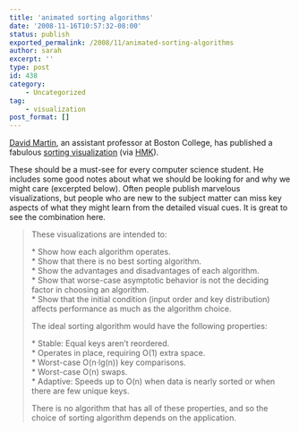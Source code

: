 ```yaml
---
title: 'animated sorting algorithms'
date: '2008-11-16T10:57:32-08:00'
status: publish
exported_permalink: /2008/11/animated-sorting-algorithms
author: sarah
excerpt: ''
type: post
id: 438
category:
    - Uncategorized
tag:
    - visualization
post_format: []
---
```

[David Martin](http://vision.bc.edu/~dmartin/), an assistant professor at Boston College, has published a fabulous [sorting visualization](http://vision.bc.edu/~dmartin/teaching/sorting/anim-html/all.html) (via [HMK](http://www.extragroup.de/weblog/hmk/archives/004857.html)).

These should be a must-see for every computer science student. He includes some good notes about what we should be looking for and why we might care (excerpted below). Often people publish marvelous visualizations, but people who are new to the subject matter can miss key aspects of what they might learn from the detailed visual cues. It is great to see the combination here.

> These visualizations are intended to:
> 
> \* Show how each algorithm operates.  
> \* Show that there is no best sorting algorithm.  
> \* Show the advantages and disadvantages of each algorithm.  
> \* Show that worse-case asymptotic behavior is not the deciding factor in choosing an algorithm.  
> \* Show that the initial condition (input order and key distribution) affects performance as much as the algorithm choice.
> 
> The ideal sorting algorithm would have the following properties:
> 
> \* Stable: Equal keys aren’t reordered.  
> \* Operates in place, requiring O(1) extra space.  
> \* Worst-case O(n·lg(n)) key comparisons.  
> \* Worst-case O(n) swaps.  
> \* Adaptive: Speeds up to O(n) when data is nearly sorted or when there are few unique keys.
> 
> There is no algorithm that has all of these properties, and so the choice of sorting algorithm depends on the application.